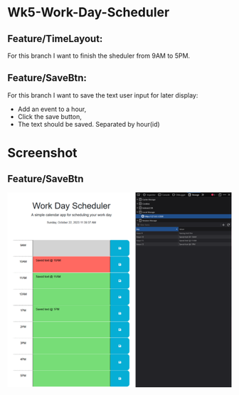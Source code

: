 # Wk5-Work-Day-Scheduler

## Feature/TimeLayout:
For this branch I want to finish the sheduler from 9AM to 5PM.

## Feature/SaveBtn:
For this branch I want to save the text user input for later display:
- Add an event to a hour,
- Click the save button,
- The text should be saved. Separated by hour(id)

# Screenshot
## Feature/SaveBtn
![Alt text](/Assets/savebtn.png)